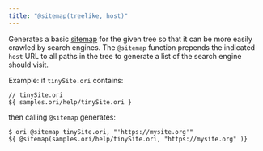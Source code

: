 ```yaml
---
title: "@sitemap(treelike, host)"
---
```


Generates a basic [sitemap](https://en.wikipedia.org/wiki/Sitemaps) for the given tree so that it can be more easily crawled by search engines. The `@sitemap` function prepends the indicated `host` URL to all paths in the tree to generate a list of the search engine should visit.

Example: if `tinySite.ori` contains:

```ori
// tinySite.ori
${ samples.ori/help/tinySite.ori }
```

then calling `@sitemap` generates:

```console
$ ori @sitemap tinySite.ori, "'https://mysite.org'"
${ @sitemap(samples.ori/help/tinySite.ori, "https://mysite.org" )}
```
